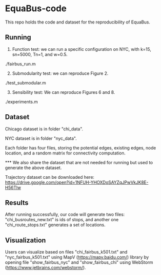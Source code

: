# EquaBus-code
This repo holds the code and dataset for the reproducibility of EquaBus.

## Running
1. Function test: we can run a specific configuration on NYC, with k=15, sn=5000, Tn=1, and w=0.5.

./fairbus_run.m

2. Submodularity test: we can reproduce Figure 2.

./test_submodular.m

3. Sensibility test: We can reproduce Figures 6 and 8.

./experiments.m


## Dataset

Chicago dataset is in folder "chi_data".

NYC dataset is in folder "nyc_data".

Each folder has four files, storing the potential edges, existing edges, node location, and a random matrix for connectivity computation.

*** We also share the dataset that are not needed for running but used to generate the above dataset.

Trajectory dataset can be downloaded here: https://drive.google.com/open?id=1NFUH-YHOXDoSAYZqJPwVkJK8E-H56TIw

## Results
After running successfully, our code will generate two files: "chi_busroutes_new.txt" is ids of stops, and another one "chi_route_stops.txt" generates a set of locations.

## Visualization

Users can visualize based on files "chi_fairbus_k501.txt" and "nyc_fairbus_k501.txt" using MapV (https://mapv.baidu.com/) library by opening file "show_fairbus_nyc" and "show_fairbus_chi" using WebStorm (https://www.jetbrains.com/webstorm/).
